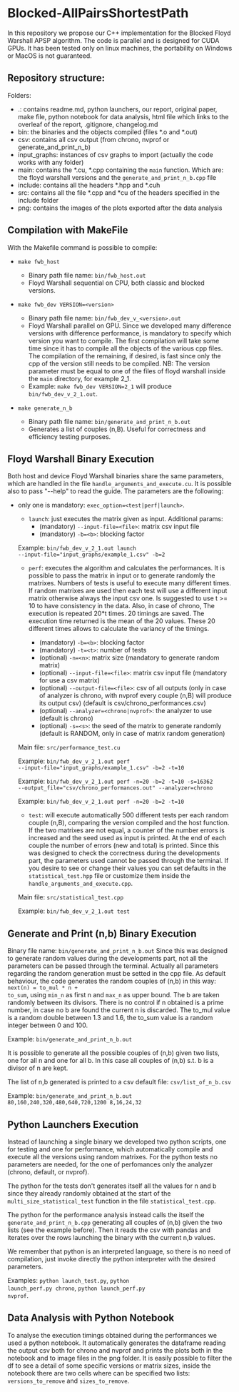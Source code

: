 # Blocked-AllPairsShortestPath

In this repository we propose our C++ implementation for the Blocked Floyd Warshall APSP algorithm. The code is parallel and is designed for CUDA GPUs.
It has been tested only on linux machines, the portability on Windows or MacOS is not guaranteed.

## Repository structure:

Folders:
* .: contains readme.md, python launchers, our report, original paper, make file, python notebook for data analysis, html file which links to the overleaf of the report, .gitignore, changelog.md
* bin: the binaries and the objects compiled (files *.o and *.out)
* csv: contains all csv output (from chrono, nvprof or generate_and_print_n_b)
* input_graphs: instances of csv graphs to import (actually the code works with any folder)
* main: contains the *.cu, *.cpp containing the <code>main</code> function. Which are: the floyd warshall versions and the <code>generate_and_print_n_b.cpp</code> file
* include: contains all the headers *.hpp and *.cuh
* src: contains all the file *.cpp and *cu of the headers specified in the include folder 
* png: contains the images of the plots exported after the data analysis

## Compilation with MakeFile

With the Makefile command is possible to compile:

* <code>make fwb_host</code>
    - Binary path file name: <code>bin/fwb_host.out</code>
    - Floyd Warshall sequential on CPU, both classic and blocked versions.

* <code>make fwb_dev VERSION=\<version\></code>
    - Binary path file name: <code>bin/fwb_dev_v_\<version\>.out</code>
    - Floyd Warshall parallel on GPU. Since we developed many difference versions with difference performance, is mandatory to specify which version you want to compile. The first compilation will take some time since it has to compile all the objects of the various cpp files. The compilation of the remaining, if desired, is fast since only the cpp of the version still needs to be compiled. NB: The version parameter must be equal to one of the files of floyd warshall inside the <code>main</code> directory, for example 2_1.
    - Example: <code>make fwb_dev VERSION=2_1</code> will produce <code>bin/fwb_dev_v_2_1.out</code>.

* <code>make generate_n_b</code>
    - Binary path file name: <code>bin/generate_and_print_n_b.out</code>
    - Generates a list of couples (n,B). Useful for correctness and efficiency testing purposes. 

## Floyd Warshall Binary Execution

Both host and device Floyd Warshall binaries share the same parameters, which are handled in the file <code>handle_arguments_and_execute.cu</code>.
It is possible also to pass "--help" to read the guide.
The parameters are the following:

* only one is mandatory: <code>exec_option=\<test\|perf\|launch></code>.

    - <code>launch</code>: just executes the matrix given as input. Additional params:
        - (mandatory) <code>--input-file=\<file\></code>: matrix csv input file
        - (mandatory) <code>-b=\<b\></code>: blocking factor
        
    Example: <code>bin/fwb_dev_v_2_1.out launch --input-file="input_graphs/example_1.csv" -b=2</code>

    - <code>perf</code>: executes the algorithm and calculates the performances. It is possible to pass the matrix in input or to generate randomly the matrixes. Numbers of tests is useful to execute many different times. If random matrixes are used then each test will use a different input matrix otherwise always the input csv one. Is suggested to use t >= 10 to have consistency in the data. Also, in case of chrono, The execution is repeated 20*t times. 20 timings are saved. The execution time returned is the mean of the 20 values. These 20 different times allows to calculate the variancy of the timings.

        - (mandatory) <code>-b=\<b\></code>: blocking factor
        - (mandatory) <code>-t=\<t\></code>: number of tests
        - (optional)  <code>-n=\<n\></code>: matrix size (mandatory to generate random matrix)
        - (optional)  <code>--input-file=\<file\></code>: matrix csv input file (mandatory for use a csv matrix) 
        - (optional)  <code>--output-file=\<file\></code>: csv of all outputs (only in case of analyzer is chrono, with nvprof every couple (n,B) will produce its output csv) (default is csv/chrono_performances.csv)
        - (optional)  <code>--analyzer=\<chrono\|nvprof\></code>: the analyzer to use (default is chrono)
        - (optional)  <code>-s=\<s\></code>: the seed of the matrix to generate randomly (default is RANDOM, only in case of matrix random generation)

    Main file: <code>src/performance_test.cu</code>
        
    Example: <code>bin/fwb_dev_v_2_1.out perf --input-file="input_graphs/example_1.csv" -b=2 -t=10</code>
        
    Example: <code>bin/fwb_dev_v_2_1.out perf -n=20 -b=2 -t=10 -s=16362 --output_file="csv/chrono_performances.out" --analyzer=chrono</code>
        
    Example: <code>bin/fwb_dev_v_2_1.out perf -n=20 -b=2 -t=10</code>

    - <code>test</code>: will execute automatically 500 different tests per each random couple (n,B), comparing the version compiled and the host function. If the two matrixes are not equal, a counter of the number errors is increased and the seed used as input is printed. At the end of each couple the number of errors (new and total) is printed. Since this was designed to check the correctness during the developments part, the parameters used cannot be passed through the terminal. If you desire to see or change their values you can set defaults in the <code>statistical_test.hpp</code> file or customize them inside the <code>handle_arguments_and_execute.cpp</code>. 
        
    Main file: <code>src/statistical_test.cpp</code>

    Example: <code>bin/fwb_dev_v_2_1.out test</code>

## Generate and Print (n,b) Binary Execution
Binary file name: <code>bin/generate_and_print_n_b.out</code>
Since this was designed to generate random values during the developments part, not all the parameters can be passed through the terminal. 
Actually all parameters regarding the random generation must be setted in the cpp file.
As default behaviour, the code generates the random couples of (n,b) in this way: <code>next(n) = to_mul * n + to_sum</code>, using <code>min_n</code> as first n and <code>max_n</code> as upper bound. 
The b are taken randomly between its divisors. There is no control if n obtained is a prime number, in case no b are found the current n is discarded. The to_mul value is a random double between 1.3 and 1.6, the to_sum value is a random integer between 0 and 100.

Example: <code>bin/generate_and_print_n_b.out</code>

It is possible to generate all the possible couples of (n,b) given two lists, one for all n and one for all b.
In this case all couples of (n,b) s.t. b is a divisor of n are kept.

The list of n,b generated is printed to a csv default file: <code>csv/list_of_n_b.csv</code>

Example: <code>bin/generate_and_print_n_b.out 80,160,240,320,480,640,720,1200 8,16,24,32</code>

## Python Launchers Execution

Instead of launching a single binary we developed two python scripts, one for testing and one for performance, which automatically compile and execute all the versions using random matrixes. For the python tests no parameters are needed, for the one of perfomances only the analyzer (chrono, default, or nvprof).

The python for the tests don't generates itself all the values for n and b since they already randomly obtained at the start of the <code>multi_size_statistical_test</code> function in the file <code>statistical_test.cpp</code>.

The python for the performance analysis instead calls the itself the <code>generate_and_print_n_b.cpp</code> generating all couples of (n,b) given the two lists (see the example before).
Then it reads the csv with pandas and iterates over the rows launching the binary with the current n,b values.

We remember that python is an interpreted language, so there is no need of compilation, just invoke directly the python interpreter with the desired parameters.

Examples:
<code>python launch_test.py</code>,
<code>python launch_perf.py chrono</code>,
<code>python launch_perf.py nvprof</code>.

## Data Analysis with Python Notebook
To analyse the execution timings obtained during the performances we used a python notebook.
It automatically generates the dataframe reading the output csv both for chrono and nvprof and prints the plots both in the notebook and to image files in the png folder.
It is easily possible to filter the df to see a detail of some specific versions or matrix sizes, inside the notebook there are two cells where can be specified two lists: <code>versions_to_remove</code> and <code>sizes_to_remove</code>.
